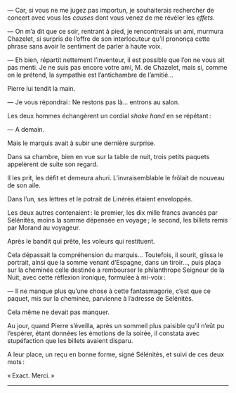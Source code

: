 — Car, si vous ne me jugez pas importun, je souhaiterais rechercher de concert
avec vous les _causes_ dont vous venez de me révéler les _effets_.

— On m’a dit que ce soir, rentrant à pied, je rencontrerais un ami, murmura Chazelet, si surpris de l’offre de son interlocuteur qu’il prononça cette
phrase sans avoir le sentiment de parler à haute voix.

— Eh bien, répartit nettement l’inventeur, il est possible que l’on ne vous ait
pas menti. Je ne suis pas encore votre ami, M. de Chazelet, mais si, comme on le prétend, la sympathie est l’antichambre de l’amitié…

Pierre lui tendit la main.

— Je vous répondrai : Ne restons pas là… entrons au salon.

Les deux hommes échangèrent un cordial _shake hand_ en se répétant :

— A demain.

Mais le marquis avait à subir une dernière surprise.

Dans sa chambre, bien en vue sur la table de nuit, trois petits paquets
appelèrent de suite son regard.

Il les prit, les défit et demeura ahuri. L’invraisemblable le frôlait de 
nouveau de son aile.

Dans l’un, ses lettres et le potrait de Linérès étaient enveloppés.

Les deux autres contenaient : le premier, les dix mille francs avancés par Sélénitès, moins la somme dépensée en voyage ; le second, les billets remis
par Morand au voyageur.

Après le bandit qui prête, les voleurs qui restituent.

Cela dépassait la compréhension du marquis… Toutefois, il sourit, glissa le
portrait, ainsi que la somme venant d’Espagne, dans un tiroir…, puis plaça sur la cheminée celle destinée a rembourser le philanthrope Seigneur de la Nuit, avec cette réflexion ironique, formulée à mi-voix :

— Il ne manque plus qu’une chose à cette fantasmagorie, c’est que ce paquet, mis sur la cheminée, parvienne à l’adresse de Sélénitès.

Cela même ne devait pas manquer.

Au jour, quand Pierre s’éveilla, après un sommeil plus paisible qu’il n’eût
pu l’espérer, étant données les émotions de la soirée, il constata avec 
stupéfaction que les billets avaient disparu.

A leur place, un reçu en bonne forme, signé Sélénitès, et suivi de ces deux mots :

« Exact. Merci. »

-----

